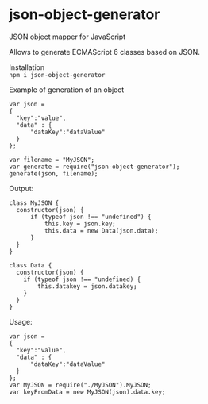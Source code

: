 # json-object-generator
JSON object mapper for JavaScript

Allows to generate ECMAScript 6 classes based on JSON.

Installation  
`npm i json-object-generator`

Example of generation of an object  
```
var json =   
{  
  "key":"value",  
  "data" : {
      "dataKey":"dataValue"
  }
};    

var filename = "MyJSON";  
var generate = require("json-object-generator");  
generate(json, filename);  
```
  
Output:  
```
class MyJSON {  
  constructor(json) {  
      if (typeof json !== "undefined") {
          this.key = json.key;
          this.data = new Data(json.data);
      }
  }  
}

class Data {  
  constructor(json) {  
    if (typeof json !== "undefined) {  
        this.datakey = json.datakey;  
    }  
  }  
}  
```

Usage:  
```
var json =   
{  
  "key":"value",  
  "data" : {
      "dataKey":"dataValue"
  }
}; 
var MyJSON = require("./MyJSON").MyJSON;
var keyFromData = new MyJSON(json).data.key;
```  

